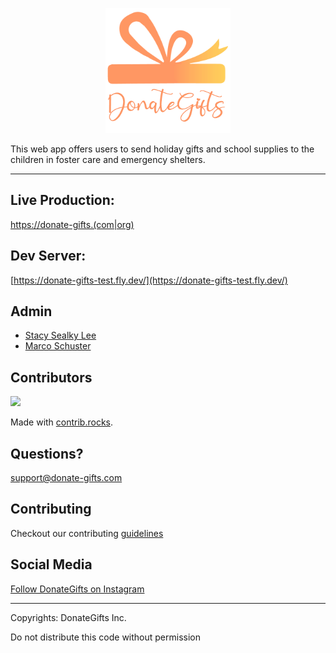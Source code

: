 <p align="center">
    <img width=200 height=200 src="./public/img/new-donate-gifts-logo-2.png">
</p>

This web app offers users to send holiday gifts and school supplies to the children in foster care and emergency shelters.

---

## Live Production:

[https://donate-gifts.(com|org)](https://donate-gifts.com)

## Dev Server:

[https://donate-gifts-test.fly.dev/](https://donate-gifts-test.fly.dev/)

## Admin

- [Stacy Sealky Lee](https://github.com/stacysealky)
- [Marco Schuster](https://github.com/Enubia)

## Contributors

<a href="https://github.com/donategifts/donategifts/graphs/contributors">
  <img src="https://contrib.rocks/image?repo=donategifts/donategifts" />
</a>

Made with [contrib.rocks](https://contrib.rocks).

## Questions?

support@donate-gifts.com

## Contributing

Checkout our contributing [guidelines](/Contributing.md)

## Social Media
[Follow DonateGifts on Instagram](https://www.instagram.com/donategifts/)

---

Copyrights: DonateGifts Inc.

Do not distribute this code without permission


